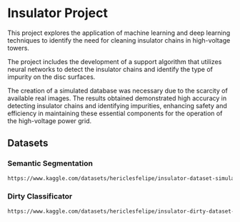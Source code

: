 # Insulator Project

This project explores the application of machine learning and deep learning techniques to identify the need for cleaning insulator chains in high-voltage towers.

The project includes the development of a support algorithm that utilizes neural networks to detect the insulator chains and identify the type of impurity on the disc surfaces.

The creation of a simulated database was necessary due to the scarcity of available real images. The results obtained demonstrated high accuracy in detecting insulator chains and identifying impurities, enhancing safety and efficiency in maintaining these essential components for the operation of the high-voltage power grid.

## Datasets

### Semantic Segmentation

```bash
https://www.kaggle.com/datasets/hericlesfelipe/insulator-dataset-simulated
```

### Dirty Classificator

```bash
https://www.kaggle.com/datasets/hericlesfelipe/insulator-dirty-dataset-simulated
```